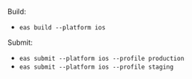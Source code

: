 Build:

- `eas build --platform ios`

Submit:

- `eas submit --platform ios --profile production`
- `eas submit --platform ios --profile staging`
